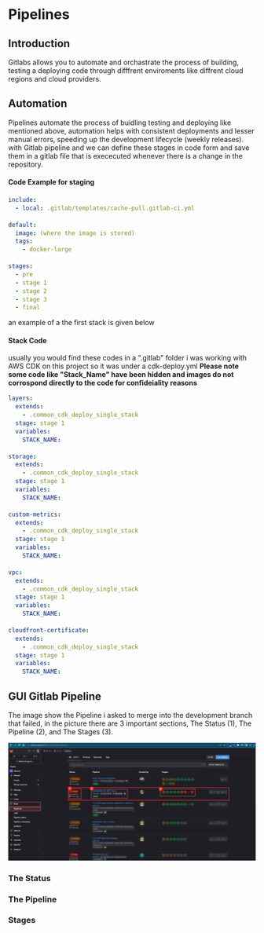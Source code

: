 # Pipelines


## Introduction

Gitlabs allows you to automate and orchastrate the process of building, testing a deploying code through difffrent enviroments like diffrent cloud regions and cloud providers. 

## Automation

Pipelines automate the process of buidling testing and deploying like mentioned above, automation helps with consistent deployments and lesser manual errors, speeding up the development lifecycle (weekly releases). with Gitlab pipeline and we can define these stages in code form and save them in a gitlab file that is exececuted whenever there is a change in the repository. 

#### Code Example for staging

```yml
include:
  - local: .gitlab/templates/cache-pull.gitlab-ci.yml

default:
  image: (where the image is stored)
  tags:
    - docker-large

stages:
  - pre
  - stage 1
  - stage 2
  - stage 3
  - final
```
an example of a the first stack is given below 

#### Stack Code

usually you would find these codes in a ".gitlab" folder i was working with AWS CDK on this project so it was under a cdk-deploy.yml 
**Please note some code like "Stack_Name" have been hidden and images do not corrospond directly to the code for confideiality reasons** 

```yml 
layers:
  extends:
    - .common_cdk_deploy_single_stack
  stage: stage 1
  variables:
    STACK_NAME: 

storage:
  extends:
    - .common_cdk_deploy_single_stack
  stage: stage 1
  variables:
    STACK_NAME: 

custom-metrics:
  extends:
    - .common_cdk_deploy_single_stack
  stage: stage 1
  variables:
    STACK_NAME: 

vpc:
  extends:
    - .common_cdk_deploy_single_stack
  stage: stage 1
  variables:
    STACK_NAME: 

cloudfront-certificate:
  extends:
    - .common_cdk_deploy_single_stack
  stage: stage 1
  variables:
    STACK_NAME: 
```
## GUI Gitlab Pipeline

The image show the Pipeline i asked to merge into the development branch that failed, in the picture there are 3 important sections, The Status (1), The Pipeline (2), and The Stages (3). 

![gitlab screenshot](../../../static/img/Pipelines.png)


### The Status



### The Pipeline


### Stages
